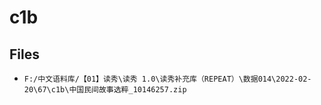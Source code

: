 # c1b

## Files

- `F:/中文语料库/【01】读秀\读秀 1.0\读秀补充库（REPEAT）\数据014\2022-02-20\67\c1b\中国民间故事选粹_10146257.zip`
